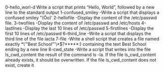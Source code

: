 0-hello_worl-d Write a script that prints “Hello, World”, followed by a new line to the standard output
 1-confused_smiley -Write a script that displays a confused smiley "(Ôo)'
2-hellofile -Display the content of the /etc/passwd file.
3-twofiles -Display the content of /etc/passwd and /etc/hosts
4-lastlines -Display the last 10 lines of /etc/passwd
5-firstlines -Display the first 10 lines of /etc/passwd
6-third_line -Write a script that displays the third line of the file iacta
7-file -Write a shell script that creates a file named exactly \*\\'"Best School"\'\\*$\?\*\*\*\*\*:) containing the text Best School ending by a new line
8-cwd_state -Write a script that writes into the file ls_cwd_content the result of the command ls -la. If the file ls_cwd_content already exists, it should be overwritten. If the file ls_cwd_content does not exist, create it
